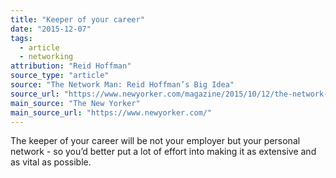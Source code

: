 ```yaml
---
title: "Keeper of your career"
date: "2015-12-07"
tags:
  - article
  - networking
attribution: "Reid Hoffman"
source_type: "article"
source: "The Network Man: Reid Hoffman’s Big Idea"
source_url: "https://www.newyorker.com/magazine/2015/10/12/the-network-man"
main_source: "The New Yorker"
main_source_url: "https://www.newyorker.com/"
---
```


The keeper of your career will be not your employer but your personal network - so you’d better put a lot of effort into making it as extensive and as vital as possible.
